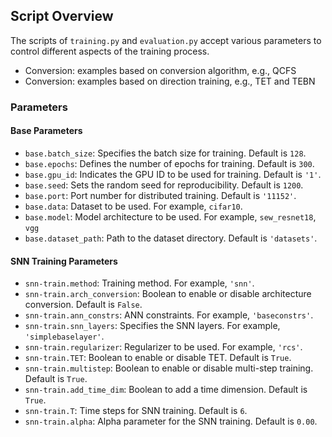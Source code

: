 ## Script Overview

The scripts of `training.py` and `evaluation.py` accept various parameters to control different aspects of the training process.

- Conversion: examples based on conversion algorithm, e.g., QCFS
- Conversion: examples based on direction training, e.g., TET and TEBN

### Parameters

#### Base Parameters

- `base.batch_size`: Specifies the batch size for training. Default is `128`.
- `base.epochs`: Defines the number of epochs for training. Default is `300`.
- `base.gpu_id`: Indicates the GPU ID to be used for training. Default is `'1'`.
- `base.seed`: Sets the random seed for reproducibility. Default is `1200`.
- `base.port`: Port number for distributed training. Default is `'11152'`.
- `base.data`: Dataset to be used. For example, `cifar10`.
- `base.model`: Model architecture to be used. For example, `sew_resnet18`, `vgg`
- `base.dataset_path`: Path to the dataset directory. Default is `'datasets'`.

#### SNN Training Parameters

- `snn-train.method`: Training method. For example, `'snn'`.
- `snn-train.arch_conversion`: Boolean to enable or disable architecture conversion. Default is `False`.
- `snn-train.ann_constrs`: ANN constraints. For example, `'baseconstrs'`.
- `snn-train.snn_layers`: Specifies the SNN layers. For example, `'simplebaselayer'`.
- `snn-train.regularizer`: Regularizer to be used. For example, `'rcs'`.
- `snn-train.TET`: Boolean to enable or disable TET. Default is `True`.
- `snn-train.multistep`: Boolean to enable or disable multi-step training. Default is `True`.
- `snn-train.add_time_dim`: Boolean to add a time dimension. Default is `True`.
- `snn-train.T`: Time steps for SNN training. Default is `6`.
- `snn-train.alpha`: Alpha parameter for the SNN training. Default is `0.00`.
